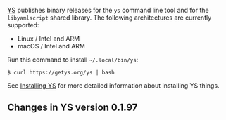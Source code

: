 <!-- NOTE: Leave these long lines alone. Don't wrap. -->
[YS](https://yamlscript.org) publishes binary releases for the `ys` command line tool and for the `libyamlscript` shared library.
The following architectures are currently supported:

* Linux / Intel and ARM
* macOS / Intel and ARM

Run this command to install `~/.local/bin/ys`:

```
$ curl https://getys.org/ys | bash
```

See [Installing YS](https://yamlscript.org/doc/install/) for more detailed information about installing YS things.


## Changes in YS version 0.1.97

